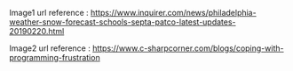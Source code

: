 Image1 url reference : https://www.inquirer.com/news/philadelphia-weather-snow-forecast-schools-septa-patco-latest-updates-20190220.html

Image2 url reference : https://www.c-sharpcorner.com/blogs/coping-with-programming-frustration
